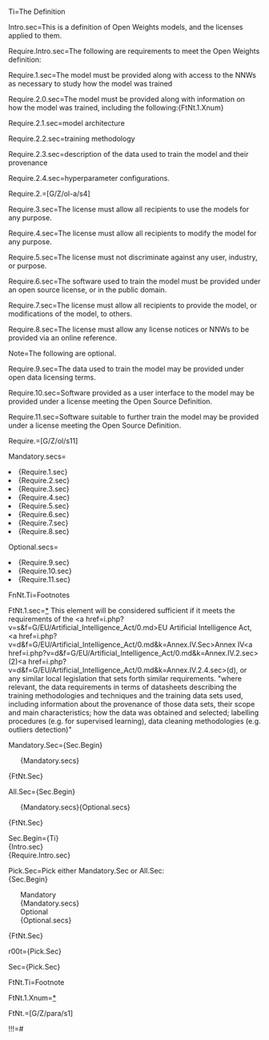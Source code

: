 Ti=The Definition

Intro.sec=This is a definition of Open Weights models, and the licenses applied to them.

Require.Intro.sec=The following are requirements to meet the Open Weights definition:

Require.1.sec=The model must be provided along with access to the NNWs as necessary to study how the model was trained

Require.2.0.sec=The model must be provided along with information on how the model was trained, including the following:{FtNt.1.Xnum}

Require.2.1.sec=model architecture

Require.2.2.sec=training methodology

Require.2.3.sec=description of the data used to train the model and their provenance

Require.2.4.sec=hyperparameter configurations.

Require.2.=[G/Z/ol-a/s4]

Require.3.sec=The license must allow all recipients to use the models for any purpose.

Require.4.sec=The license must allow all recipients to modify the model for any purpose.

Require.5.sec=The license must not discriminate against any user, industry, or purpose.

Require.6.sec=The software used to train the model must be provided under an open source license, or in the public domain.

Require.7.sec=The license must allow all recipients to provide the model, or modifications of the model, to others.

Require.8.sec=The license must allow any license notices or NNWs to be provided via an online reference.

Note=The following are optional.

Require.9.sec=The data used to train the model may be provided under open data licensing terms.

Require.10.sec=Software provided as a user interface to the model may be provided under a license meeting the Open Source Definition.

Require.11.sec=Software suitable to further train the model may be provided under a license meeting the Open Source Definition.

Require.=[G/Z/ol/s11]

Mandatory.secs=<li>{Require.1.sec}</li><li>{Require.2.sec}</li><li>{Require.3.sec}</li><li>{Require.4.sec}</li><li>{Require.5.sec}</li><li>{Require.6.sec}</li><li>{Require.7.sec}</li><li>{Require.8.sec}

Optional.secs=<li>{Require.9.sec}</li><li>{Require.10.sec}</li><li>{Require.11.sec}</li>


FnNt.Ti=Footnotes

FtNt.1.sec=<a class='xref' href='{!!!}FtNt.1.Xnum'>*</a> This element will be considered sufficient if it meets the requirements of the <a href=i.php?v=s&f=G/EU/Artificial_Intelligence_Act/0.md>EU Artificial Intelligence Act</a>, <a href=i.php?v=d&f=G/EU/Artificial_Intelligence_Act/0.md&k=Annex.IV.Sec>Annex IV</a><a href=i.php?v=d&f=G/EU/Artificial_Intelligence_Act/0.md&k=Annex.IV.2.sec>(2)</a><a href=i.php?v=d&f=G/EU/Artificial_Intelligence_Act/0.md&k=Annex.IV.2.4.sec>(d)</a>, or any similar local legislation that sets forth similar requirements. "where relevant, the data requirements in terms of datasheets describing the training methodologies and techniques and the training data sets used, including information about the provenance of those data sets, their scope and main characteristics; how the data was obtained and selected; labelling procedures (e.g. for supervised learning), data cleaning methodologies (e.g. outliers detection)"

Mandatory.Sec={Sec.Begin}<ol>{Mandatory.secs}</ol>{FtNt.Sec}

All.Sec={Sec.Begin}<ol>{Mandatory.secs}{Optional.secs}</ol>{FtNt.Sec}

Sec.Begin=<span class=sec-ti>{Ti}</span><br>{Intro.sec}<br>{Require.Intro.sec}

Pick.Sec=<span class=warning>Pick either Mandatory.Sec or All.Sec:</span><br>{Sec.Begin}<ol><span class=warning>Mandatory</span><br>{Mandatory.secs}<br><span class=warning>Optional</span><br>{Optional.secs}</ol>{FtNt.Sec}

r00t={Pick.Sec}

Sec={Pick.Sec}


FtNt.Ti=Footnote

FtNt.1.Xnum=<a class='xref' href='{!!!}FtNt.1.sec'>*</a>

FtNt.=[G/Z/para/s1]

!!!=#